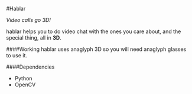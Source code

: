 #Hablar

*Video calls go 3D!*

hablar helps you to do video chat with the ones you care about,
and the special thing, all in **3D**.

####Working
hablar uses anaglyph 3D so you will need anaglyph glasses to use it.


####Dependencies
*	Python
*	OpenCV
